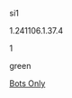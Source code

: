 si1

1.241106.1.37.4

1

green

[Bots Only](https://www.lakeshorelearning.com/assets/html/do_not_visit.html)
